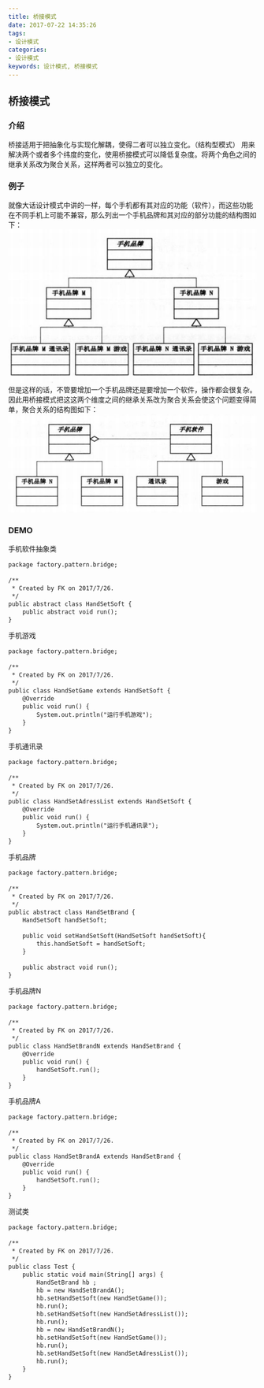 ```yaml
---
title: 桥接模式
date: 2017-07-22 14:35:26
tags: 
- 设计模式
categories: 
- 设计模式
keywords: 设计模式, 桥接模式
---
```


## 桥接模式

### 介绍

桥接适用于把抽象化与实现化解耦，使得二者可以独立变化。（结构型模式）
用来解决两个或者多个纬度的变化，使用桥接模式可以降低复杂度。将两个角色之间的继承关系改为聚合关系，这样两者可以独立的变化。

### 例子

就像大话设计模式中讲的一样，每个手机都有其对应的功能（软件），而这些功能在不同手机上可能不兼容，那么列出一个手机品牌和其对应的部分功能的结构图如下：
![结构图](../../../uploads/bridge/1.jpg)
但是这样的话，不管要增加一个手机品牌还是要增加一个软件，操作都会很复杂。
因此用桥接模式把这这两个维度之间的继承关系改为聚合关系会使这个问题变得简单，聚合关系的结构图如下：
![结构图](../../../uploads/bridge/2.jpg)

### DEMO
手机软件抽象类
```
package factory.pattern.bridge;

/**
 * Created by FK on 2017/7/26.
 */
public abstract class HandSetSoft {
    public abstract void run();
}
```
手机游戏
```
package factory.pattern.bridge;

/**
 * Created by FK on 2017/7/26.
 */
public class HandSetGame extends HandSetSoft {
    @Override
    public void run() {
        System.out.println("运行手机游戏");
    }
}
```
手机通讯录
```
package factory.pattern.bridge;

/**
 * Created by FK on 2017/7/26.
 */
public class HandSetAdressList extends HandSetSoft {
    @Override
    public void run() {
        System.out.println("运行手机通讯录");
    }
}
```
手机品牌
```
package factory.pattern.bridge;

/**
 * Created by FK on 2017/7/26.
 */
public abstract class HandSetBrand {
    HandSetSoft handSetSoft;

    public void setHandSetSoft(HandSetSoft handSetSoft){
        this.handSetSoft = handSetSoft;
    }

    public abstract void run();
}
```
手机品牌N
```
package factory.pattern.bridge;

/**
 * Created by FK on 2017/7/26.
 */
public class HandSetBrandN extends HandSetBrand {
    @Override
    public void run() {
        handSetSoft.run();
    }
}
```
手机品牌A
```
package factory.pattern.bridge;

/**
 * Created by FK on 2017/7/26.
 */
public class HandSetBrandA extends HandSetBrand {
    @Override
    public void run() {
        handSetSoft.run();
    }
}
```
测试类
```
package factory.pattern.bridge;

/**
 * Created by FK on 2017/7/26.
 */
public class Test {
    public static void main(String[] args) {
        HandSetBrand hb ;
        hb = new HandSetBrandA();
        hb.setHandSetSoft(new HandSetGame());
        hb.run();
        hb.setHandSetSoft(new HandSetAdressList());
        hb.run();
        hb = new HandSetBrandN();
        hb.setHandSetSoft(new HandSetGame());
        hb.run();
        hb.setHandSetSoft(new HandSetAdressList());
        hb.run();
    }
}
```